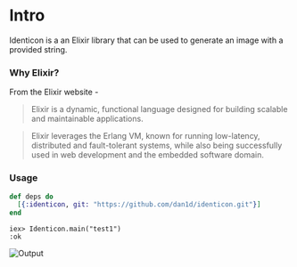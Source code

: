 # Intro
Identicon is a an Elixir library that can be used to generate an image with a provided string.


### Why Elixir?
From the Elixir website -
> Elixir is a dynamic, functional language designed for building scalable and
maintainable applications.

> Elixir leverages the Erlang VM, known for running low-latency, distributed and
fault-tolerant systems, while also being successfully used in web development
and the embedded software domain.

### Usage

```Elixir
def deps do
  [{:identicon, git: "https://github.com/dan1d/identicon.git"}]
end
```

```
iex> Identicon.main("test1")
:ok
```
![Output](https://raw.githubusercontent.com/dan1d/identicon/master/identicon/test1.png )
